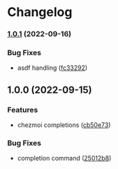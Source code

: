 # Changelog

### [1.0.1](https://github.com/joke/zim-chezmoi/compare/v1.0.0...v1.0.1) (2022-09-16)


### Bug Fixes

* asdf handling ([fc33292](https://github.com/joke/zim-chezmoi/commit/fc3329240410de0bfff37b079ffba46dbc46eadc))

## 1.0.0 (2022-09-15)


### Features

* chezmoi completions ([cb50e73](https://github.com/joke/zim-chezmoi/commit/cb50e73e35c4b7240a7f30c5c1be80f05551d6a6))


### Bug Fixes

* completion command ([25012b8](https://github.com/joke/zim-chezmoi/commit/25012b839ceb870d0cffbb7e76688f81056e88d2))
